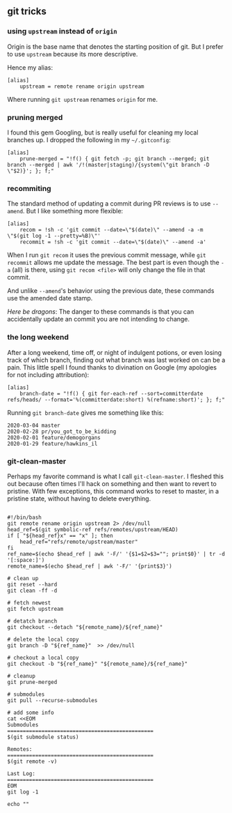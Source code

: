 ## git tricks

### using `upstream` instead of `origin`

Origin is the base name that denotes the starting position of git. But I prefer to use `upstream` because its more descriptive.

Hence my alias:
```
[alias]
    upstream = remote rename origin upstream
```

Where running `git upstream` renames `origin` for me.

### pruning merged

I found this gem Googling, but is really useful for cleaning my local branches up. I dropped the following in my `~/.gitconfig`:
```
[alias]
    prune-merged = "!f() { git fetch -p; git branch --merged; git branch --merged | awk '/!(master|staging)/{system(\"git branch -D \"$2)}'; }; f;"
```

### recommiting

The standard method of updating a commit during PR reviews is to use `--amend`. But I like something more flexible:

```
[alias]
    recom = !sh -c 'git commit --date=\"$(date)\" --amend -a -m \"$(git log -1 --pretty=%B)\"'
    recommit = !sh -c 'git commit --date=\"$(date)\" --amend -a'
```

When I run `git recom` it uses the previous commit message, while `git recommit` allows me update the message. The best part is even though the `-a` (all) is there, using `git recom <file>` will only change the file in that commit.

And unlike `--amend`'s behavior using the previous date, these commands use the amended date stamp.

_Here be dragons_: The danger to these commands is that you can accidentally update an commit you are not intending to change.

### the long weekend

After a long weekend, time off, or night of indulgent potions, or even losing track of which branch, finding out what branch was last worked on can be a pain. This little spell I found thanks to divination on Google (my apologies for not including attribution):

```
[alias]
    branch-date = "!f() { git for-each-ref --sort=committerdate refs/heads/ --format='%(committerdate:short) %(refname:short)'; }; f;"
```

Running `git branch-date` gives me something like this:
```
2020-03-04 master
2020-02-28 pr/you_got_to_be_kidding
2020-02-01 feature/demogorgans
2020-01-29 feature/hawkins_il
```

### git-clean-master

Perhaps my favorite command is what I call `git-clean-master`. I fleshed this out because often times I'll hack on something and then want to revert to pristine. With few exceptions, this command works to reset to master, in a pristine state, without having to delete everything.

```

#!/bin/bash
git remote rename origin upstream 2> /dev/null
head_ref=$(git symbolic-ref refs/remotes/upstream/HEAD)
if [ "${head_ref}x" == "x" ]; then
    head_ref="refs/remote/upstream/master"
fi
ref_name=$(echo $head_ref | awk '-F/' '{$1=$2=$3=""; print$0}' | tr -d '[:space:]')
remote_name=$(echo $head_ref | awk '-F/' '{print$3}')

# clean up
git reset --hard
git clean -ff -d

# fetch newest
git fetch upstream

# detatch branch
git checkout --detach "${remote_name}/${ref_name}"

# delete the local copy
git branch -D "${ref_name}"  >> /dev/null

# checkout a local copy
git checkout -b "${ref_name}" "${remote_name}/${ref_name}"

# cleanup
git prune-merged

# submodules
git pull --recurse-submodules

# add some info
cat <<EOM
Submodules
===============================================
$(git submodule status)

Remotes:
===============================================
$(git remote -v)

Last Log:
===============================================
EOM
git log -1

echo ""
```
